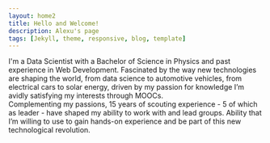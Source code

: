 ```yaml
---
layout: home2
title: Hello and Welcome!
description: Alexu's page
tags: [Jekyll, theme, responsive, blog, template]
---
```


I'm a Data Scientist with a Bachelor of Science in Physics and past experience in Web Development. Fascinated by the way new technologies are shaping the world, from data science to automotive vehicles, from electrical cars to solar energy, driven by my passion for knowledge I’m avidly satisfying my interests through MOOCs.
</br>
Complementing my passions, 15 years of scouting experience - 5 of which as leader - have shaped my ability to work with and lead groups. Ability that I’m willing to use to gain hands-on experience and be part of this new technological revolution. 
